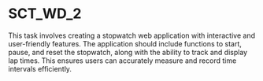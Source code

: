 # SCT_WD_2
This task involves creating a stopwatch web application with interactive and user-friendly features. The application should include functions to start, pause, and reset the stopwatch, along with the ability to track and display lap times. This ensures users can accurately measure and record time intervals efficiently.
